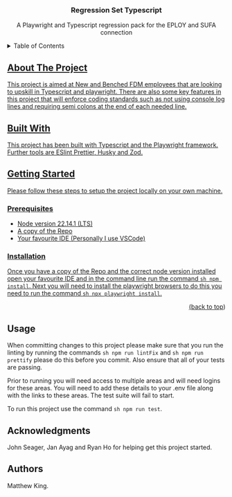 <!-- PROJECT LOGO -->
<br />
<div align="center">

  <h3 align="center">Regression Set Typescript</h3>

  <p align="center">
    A Playwright and Typescript regression pack for the EPLOY and SUFA connection
  </p>
</div>

<!-- TABLE OF CONTENTS -->
<details>
  <summary>Table of Contents</summary>
  <ol>
    <li>
      <a href="#about-the-project">About The Project</a>
      <ul>
        <li><a href="#built-with">Built With</a></li>
      </ul>
    </li>
    <li>
      <a href="#getting-started">Getting Started</a>
      <ul>
        <li><a href="#prerequisites">Prerequisites</a></li>
        <li><a href="#installation">Installation</a></li>
      </ul>
    </li>
    <li><a href="#usage">Usage</a></li>
    <li><a href="#acknowledgments">Acknowledgments</a></li>
    <li><a href="#authors">Authors</li>
  </ol>
</details>

<!-- ABOUT THE PROJECT -->

## About The Project

This project is aimed at New and Benched FDM employees that are looking to upskill in Typescript and playwright. There are also some key features in this project that will enforce coding standards such as not using console log lines and requiring semi colons at the end of each needed line.

<!-- BUILT WITH -->

## Built With

This project has been built with Typescript and the Playwright framework. Further tools are ESlint Prettier, Husky and Zod.

<!-- GETTING STARTED -->

## Getting Started

Please follow these steps to setup the project locally on your own machine.

### Prerequisites

- Node version 22.14.1 (LTS)
- A copy of the Repo
- Your favourite IDE (Personally I use VSCode)

### Installation

Once you have a copy of the Repo and the correct node version installed open your favourite IDE and in the command line run the command `sh npm install`. Next you will need to install the playwright browsers to do this you need to run the command `sh npx playwright install`.

<p align="right">(<a href="#readme-top">back to top</a>)</p>

<!-- Usage -->

## Usage

When committing changes to this project please make sure that you run the linting by running the commands `sh npm run lintFix` and `sh npm run prettify` please do this before you commit. Also ensure that all of your tests are passing.

Prior to running you will need access to multiple areas and will need logins for these areas. You will need to add these details to your .env file along with the links to these areas. The test suite will fail to start.

To run this project use the command `sh npm run test`.

<!-- ACKNOWLEDGMENTS -->

## Acknowledgments

John Seager, Jan Ayag and Ryan Ho for helping get this project started.

<!-- Authors -->

## Authors

Matthew King.
